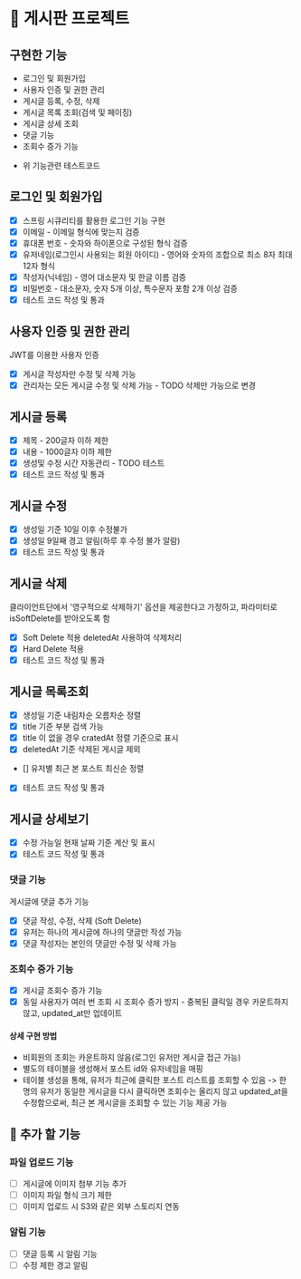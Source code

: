 # 📝 게시판 프로젝트

## 구현한 기능

* 로그인 및 회원가입
* 사용자 인증 및 권한 관리
* 게시글 등록, 수정, 삭제
* 게시글 목록 조회(검색 및 페이징)
* 게시글 상세 조회
* 댓글 기능
* 조회수 증가 기능

+ 위 기능관련 테스트코드

## 로그인 및 회원가입

* [x]  스프링 시큐리티를 활용한 로그인 기능 구현
* [x]  이메일 - 이메일 형식에 맞는지 검증
* [x]  휴대폰 번호 - 숫자와 하이폰으로 구성된 형식 검증
* [x]  유저네임(로그인시 사용되는 회원 아이디) - 영어와 숫자의 조합으로 최소 8자 최대 12자 형식
* [x]  작성자(닉네임) - 영어 대소문자 및 한글 이름 검증
* [x]  비밀번호 - 대소문자, 숫자 5개 이상, 특수문자 포함 2개 이상 검증
* [x]  테스트 코드 작성 및 통과

## 사용자 인증 및 권한 관리

JWT를 이용한 사용자 인증
* [x]  게시글 작성자만 수정 및 삭제 가능
* [x]  관리자는 모든 게시글 수정 및 삭제 가능 - TODO 삭제만 가능으로 변경

## 게시글 등록

* [x]  제목 - 200글자 이하 제한
* [x]  내용 - 1000글자 이하 제한
* [x]  생성및 수정 시간 자동관리 - TODO 테스트
* [x]  테스트 코드 작성 및 통과

## 게시글 수정

* [x]  생성일 기준 10일 이후 수정불가
* [x]  생성일 9일째 경고 알림(하루 후 수정 불가 알람)
* [x]  테스트 코드 작성 및 통과

## 게시글 삭제
클라이언트단에서 '영구적으로 삭제하기' 옵션을 제공한다고 가정하고, 파라미터로 isSoftDelete를 받아오도록 함
* [x]  Soft Delete 적용 deletedAt 사용하여 삭제처리
* [x]  Hard Delete 적용
* [x]  테스트 코드 작성 및 통과

## 게시글 목록조회

* [x]  생성일 기준 내림차순 오름차순 정렬
* [x]  title 기준 부분 검색 가능
* [x]  title 이 없을 경우 cratedAt 정렬 기준으로 표시
* [x]  deletedAt 기준 삭제된 게시글 제외
* [] 유저별 최근 본 포스트 최신순 정렬
* [x]  테스트 코드 작성 및 통과

## 게시글 상세보기

* [x]  수정 가능일 현재 날짜 기준 계산 및 표시
* [x]  테스트 코드 작성 및 통과

### 댓글 기능

게시글에 댓글 추가 기능

* [x]  댓글 작성, 수정, 삭제 (Soft Delete)
* [x]  유저는 하나의 게시글에 하나의 댓글만 작성 가능
* [x]  댓글 작성자는 본인의 댓글만 수정 및 삭제 가능

### 조회수 증가 기능

* [x]  게시글 조회수 증가 기능
* [x]  동일 사용자가 여러 번 조회 시 조회수 증가 방지 - 중복된 클릭일 경우 카운트하지 않고, updated_at만 업데이트
  #### 상세 구현 방법
   - 비회원의 조회는 카운트하지 않음(로그인 유저만 게시글 접근 가능)
   - 별도의 테이블을 생성해서 포스트 id와 유저네임을 매핑
   - 테이블 생성을 통해, 유저가 최근에 클릭한 포스트 리스트를 조회할 수 있음 -> 한 명의 유저가 동일한 게시글을 다시 클릭하면 조회수는 올리지 않고 updated_at을 수정함으로써, 최근 본 게시글을 조회할 수 있는 기능 제공 가능


## 📌 추가 할 기능

### 파일 업로드 기능

* [ ]  게시글에 이미지 첨부 기능 추가
* [ ]  이미지 파일 형식 크기 제한
* [ ]  이미지 업로드 시 S3와 같은 외부 스토리지 연동

### 알림 기능

* [ ]  댓글 등록 시 알림 기능
* [ ]  수정 제한 경고 알림
